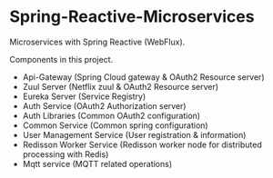 
# Spring-Reactive-Microservices

Microservices with Spring Reactive (WebFlux).

Components in this project.

* Api-Gateway (Spring Cloud gateway & OAuth2 Resource server)
* Zuul Server (Netflix zuul & OAuth2 Resource server)
* Eureka Server (Service Registry)
* Auth Service (OAuth2 Authorization server)
* Auth Libraries (Common OAuth2 configuration)
* Common Service (Common spring configuration)
* User Management Service (User registration & information)
* Redisson Worker Service (Redisson worker node for distributed processing with Redis)
* Mqtt service (MQTT related operations)

